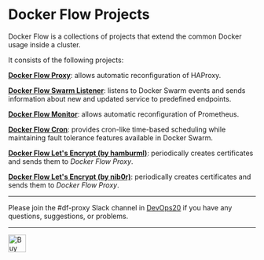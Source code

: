# Docker Flow Projects

Docker Flow is a collections of projects that extend the common Docker usage inside a cluster.

It consists of the following projects:

**[Docker Flow Proxy](http://proxy.dockerflow.com/)**: allows automatic reconfiguration of HAProxy.

**[Docker Flow Swarm Listener](http://swarmlistener.dockerflow.com/)**: listens to Docker Swarm events and sends information about new and updated service to predefined endpoints.

**[Docker Flow Monitor](http://monitor.dockerflow.com/)**: allows automatic reconfiguration of Prometheus.

**[Docker Flow Cron](http://cron.dockerflow.com/)**: provides cron-like time-based scheduling while maintaining fault tolerance features available in Docker Swarm.

**[Docker Flow Let's Encrypt (by hamburml)](https://github.com/hamburml/docker-flow-letsencrypt)**: periodically creates certificates and sends them to *Docker Flow Proxy*.

**[Docker Flow Let's Encrypt (by nib0r)](http://proxy-letsencrypt.dockerflow.com/)**: periodically creates certificates and sends them to *Docker Flow Proxy*.

---

Please join the #df-proxy Slack channel in [DevOps20](http://slack.devops20toolkit.com/) if you have any questions, suggestions, or problems.

---

<a href='https://ko-fi.com/A655LRB' target='_blank'><img height='36' style='border:0px;height:36px;' src='https://az743702.vo.msecnd.net/cdn/kofi2.png?v=0' border='0' alt='Buy Me a Coffee at ko-fi.com' /></a>
